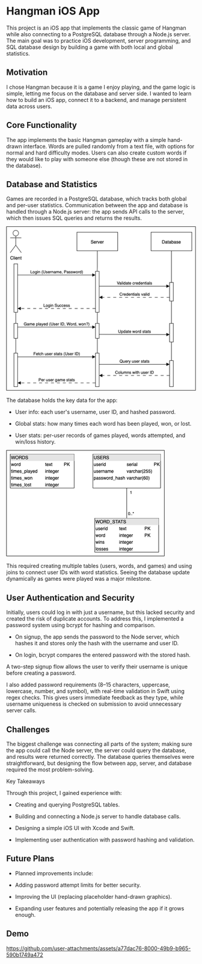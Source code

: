 # Hangman iOS App

This project is an iOS app that implements the classic game of Hangman while also connecting to a PostgreSQL database through a Node.js server. The main goal was to practice iOS development, server programming, and SQL database design by building a game with both local and global statistics.

## Motivation

I chose Hangman because it is a game I enjoy playing, and the game logic is simple, letting me focus on the database and server side. I wanted to learn how to build an iOS app, connect it to a backend, and manage persistent data across users.

## Core Functionality

The app implements the basic Hangman gameplay with a simple hand-drawn interface. Words are pulled randomly from a text file, with options for normal and hard difficulty modes. Users can also create custom words if they would like to play with someone else (though these are not stored in the database).

## Database and Statistics

Games are recorded in a PostgreSQL database, which tracks both global and per-user statistics. Communication between the app and database is handled through a Node.js server: the app sends API calls to the server, which then issues SQL queries and returns the results.

![HangmanClientServer](Images/HangmanClientServer.png)

The database holds the key data for the app: 

- User info: each user's username, user ID, and hashed password.

- Global stats: how many times each word has been played, won, or lost.

- User stats: per-user records of games played, words attempted, and win/loss history.

![HangmanDBUML](Images/HangmanDBUML.png)

This required creating multiple tables (users, words, and games) and using joins to connect user IDs with word statistics. Seeing the database update dynamically as games were played was a major milestone.

## User Authentication and Security

Initially, users could log in with just a username, but this lacked security and created the risk of duplicate accounts. To address this, I implemented a password system using bcrypt for hashing and comparison.

- On signup, the app sends the password to the Node server, which hashes it and stores only the hash with the username and user ID.

- On login, bcrypt compares the entered password with the stored hash.

A two-step signup flow allows the user to verify their username is unique before creating a password.

I also added password requirements (8–15 characters, uppercase, lowercase, number, and symbol), with real-time validation in Swift using regex checks. This gives users immediate feedback as they type, while username uniqueness is checked on submission to avoid unnecessary server calls.

## Challenges

The biggest challenge was connecting all parts of the system; making sure the app could call the Node server, the server could query the database, and results were returned correctly. The database queries themselves were straightforward, but designing the flow between app, server, and database required the most problem-solving.

Key Takeaways

Through this project, I gained experience with:

- Creating and querying PostgreSQL tables.

- Building and connecting a Node.js server to handle database calls.

- Designing a simple iOS UI with Xcode and Swift.

- Implementing user authentication with password hashing and validation.

## Future Plans

- Planned improvements include:

- Adding password attempt limits for better security.

- Improving the UI (replacing placeholder hand-drawn graphics).

- Expanding user features and potentially releasing the app if it grows enough.

## Demo

https://github.com/user-attachments/assets/a77dac76-8000-49b9-b965-590b1749a472
